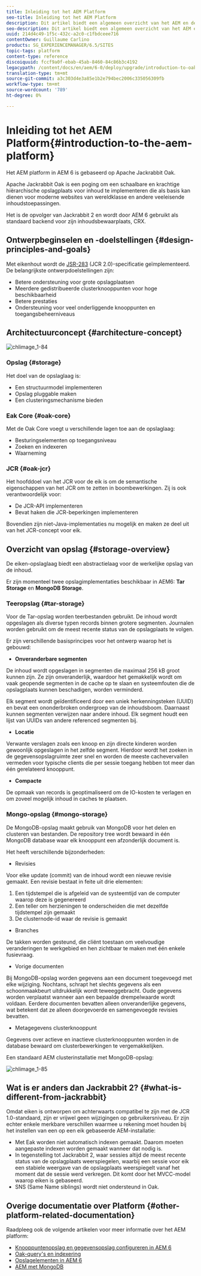 ```yaml
---
title: Inleiding tot het AEM Platform
seo-title: Inleiding tot het AEM Platform
description: Dit artikel biedt een algemeen overzicht van het AEM en de belangrijkste componenten ervan.
seo-description: Dit artikel biedt een algemeen overzicht van het AEM en de belangrijkste componenten ervan.
uuid: 214d4c49-1f5c-432c-a2c0-c1fbdceee716
contentOwner: Guillaume Carlino
products: SG_EXPERIENCEMANAGER/6.5/SITES
topic-tags: platform
content-type: reference
discoiquuid: fccf9a0f-ebab-45ab-8460-84c86b3c4192
legacypath: /content/docs/en/aem/6-0/deploy/upgrade/introduction-to-oak
translation-type: tm+mt
source-git-commit: a3c303d4e3a85e1b2e794bec2006c335056309fb
workflow-type: tm+mt
source-wordcount: '789'
ht-degree: 0%

---
```



# Inleiding tot het AEM Platform{#introduction-to-the-aem-platform}

Het AEM platform in AEM 6 is gebaseerd op Apache Jackrabbit Oak.

Apache Jackrabbit Oak is een poging om een schaalbare en krachtige hiërarchische opslagplaats voor inhoud te implementeren die als basis kan dienen voor moderne websites van wereldklasse en andere veeleisende inhoudstoepassingen.

Het is de opvolger van Jackrabbit 2 en wordt door AEM 6 gebruikt als standaard backend voor zijn inhoudsbewaarplaats, CRX.

## Ontwerpbeginselen en -doelstellingen {#design-principles-and-goals}

Met eikenhout wordt de [JSR-283](https://www.day.com/day/en/products/jcr/jsr-283.html) (JCR 2.0)-specificatie geïmplementeerd. De belangrijkste ontwerpdoelstellingen zijn:

* Betere ondersteuning voor grote opslagplaatsen
* Meerdere gedistribueerde clusterknooppunten voor hoge beschikbaarheid
* Betere prestaties
* Ondersteuning voor veel onderliggende knooppunten en toegangsbeheerniveaus

## Architectuurconcept {#architecture-concept}

![chlimage_1-84](assets/chlimage_1-84.png)

### Opslag {#storage}

Het doel van de opslaglaag is:

* Een structuurmodel implementeren
* Opslag pluggable maken
* Een clusteringsmechanisme bieden

### Eak Core {#oak-core}

Met de Oak Core voegt u verschillende lagen toe aan de opslaglaag:

* Besturingselementen op toegangsniveau
* Zoeken en indexeren
* Waarneming

### JCR {#oak-jcr}

Het hoofddoel van het JCR voor de eik is om de semantische eigenschappen van het JCR om te zetten in boombewerkingen. Zij is ook verantwoordelijk voor:

* De JCR-API implementeren
* Bevat haken die JCR-beperkingen implementeren

Bovendien zijn niet-Java-implementaties nu mogelijk en maken ze deel uit van het JCR-concept voor eik.

## Overzicht van opslag {#storage-overview}

De eiken-opslaglaag biedt een abstractielaag voor de werkelijke opslag van de inhoud.

Er zijn momenteel twee opslagimplementaties beschikbaar in AEM6: **Tar Storage** en **MongoDB Storage**.

### Teeropslag {#tar-storage}

Voor de Tar-opslag worden teerbestanden gebruikt. De inhoud wordt opgeslagen als diverse typen records binnen grotere segmenten. Journalen worden gebruikt om de meest recente status van de opslagplaats te volgen.

Er zijn verschillende basisprincipes voor het ontwerp waarop het is gebouwd:

* **Onveranderbare segmenten**

De inhoud wordt opgeslagen in segmenten die maximaal 256 kB groot kunnen zijn. Ze zijn onveranderlijk, waardoor het gemakkelijk wordt om vaak geopende segmenten in de cache op te slaan en systeemfouten die de opslagplaats kunnen beschadigen, worden verminderd.

Elk segment wordt geïdentificeerd door een uniek herkenningsteken (UUID) en bevat een ononderbroken ondergroep van de inhoudsboom. Daarnaast kunnen segmenten verwijzen naar andere inhoud. Elk segment houdt een lijst van UUIDs van andere referenced segmenten bij.

* **Locatie**

Verwante verslagen zoals een knoop en zijn directe kinderen worden gewoonlijk opgeslagen in het zelfde segment. Hierdoor wordt het zoeken in de gegevensopslagruimte zeer snel en worden de meeste cachevervallen vermeden voor typische clients die per sessie toegang hebben tot meer dan één gerelateerd knooppunt.

* **Compacte**

De opmaak van records is geoptimaliseerd om de IO-kosten te verlagen en om zoveel mogelijk inhoud in caches te plaatsen.

### Mongo-opslag {#mongo-storage}

De MongoDB-opslag maakt gebruik van MongoDB voor het delen en clusteren van bestanden. De repository tree wordt bewaard in één MongoDB database waar elk knooppunt een afzonderlijk document is.

Het heeft verschillende bijzonderheden:

* Revisies

Voor elke update (commit) van de inhoud wordt een nieuwe revisie gemaakt. Een revisie bestaat in feite uit drie elementen:

1. Een tijdstempel die is afgeleid van de systeemtijd van de computer waarop deze is gegenereerd
1. Een teller om herzieningen te onderscheiden die met dezelfde tijdstempel zijn gemaakt
1. De clusternode-id waar de revisie is gemaakt

* Branches

De takken worden gesteund, die cliënt toestaan om veelvoudige veranderingen te werkgebied en hen zichtbaar te maken met één enkele fusievraag.

* Vorige documenten

Bij MongoDB-opslag worden gegevens aan een document toegevoegd met elke wijziging. Nochtans, schrapt het slechts gegevens als een schoonmaakbeurt uitdrukkelijk wordt teweeggebracht. Oude gegevens worden verplaatst wanneer aan een bepaalde drempelwaarde wordt voldaan. Eerdere documenten bevatten alleen onveranderlijke gegevens, wat betekent dat ze alleen doorgevoerde en samengevoegde revisies bevatten.

* Metagegevens clusterknooppunt

Gegevens over actieve en inactieve clusterknooppunten worden in de database bewaard om clusterbewerkingen te vergemakkelijken.

Een standaard AEM clusterinstallatie met MongoDB-opslag:

![chlimage_1-85](assets/chlimage_1-85.png)

## Wat is er anders dan Jackrabbit 2? {#what-is-different-from-jackrabbit}

Omdat eiken is ontworpen om achterwaarts compatibel te zijn met de JCR 1.0-standaard, zijn er vrijwel geen wijzigingen op gebruikersniveau. Er zijn echter enkele merkbare verschillen waarmee u rekening moet houden bij het instellen van een op een eik gebaseerde AEM-installatie:

* Met Eak worden niet automatisch indexen gemaakt. Daarom moeten aangepaste indexen worden gemaakt wanneer dat nodig is.
* In tegenstelling tot Jackrabbit 2, waar sessies altijd de meest recente status van de opslagplaats weerspiegelen, waarbij een sessie voor eik een stabiele weergave van de opslagplaats weerspiegelt vanaf het moment dat de sessie werd verkregen. Dit komt door het MVCC-model waarop eiken is gebaseerd.
* SNS (Same Name siblings) wordt niet ondersteund in Oak.

## Overige documentatie over Platform {#other-platform-related-documentation}

Raadpleeg ook de volgende artikelen voor meer informatie over het AEM platform:

* [Knooppuntenopslag en gegevensopslag configureren in AEM 6](/help/sites-deploying/data-store-config.md)
* [Oak-query&#39;s en indexering](/help/sites-deploying/queries-and-indexing.md)
* [Opslagelementen in AEM 6](/help/sites-deploying/storage-elements-in-aem-6.md)
* [AEM met MongoDB](/help/sites-deploying/aem-with-mongodb.md)

